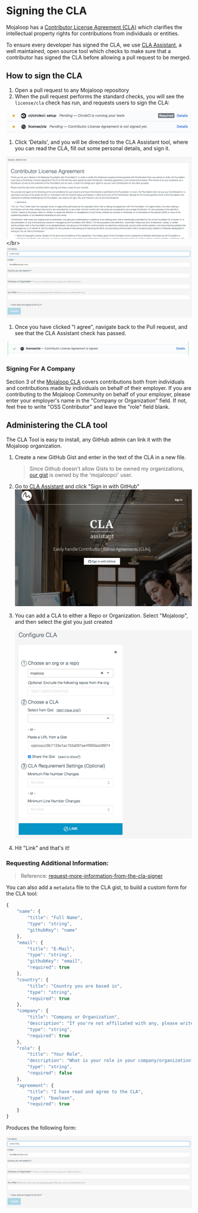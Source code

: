 # Signing the CLA

Mojaloop has a [Contributor License Agreement \(CLA\)](https://github.com/mojaloop/mojaloop/blob/master/CONTRIBUTOR_LICENSE_AGREEMENT.md) which clarifies the intellectual property rights for contributions from individuals or entities.

To ensure every developer has signed the CLA, we use [CLA Assistant](https://cla-assistant.io/), a well maintained, open source tool which checks to make sure that a contributor has signed the CLA before allowing a pull request to be merged.

## How to sign the CLA

1. Open a pull request to any Mojaloop repository
2. When the pull request performs the standard checks, you will see the `license/cla` check has run, and requests users to sign the CLA:

![](../.gitbook/assets/cla_1.png)

1. Click 'Details', and you will be directed to the CLA Assistant tool, where you can read the CLA, fill out some personal details, and sign it.

![](../.gitbook/assets/cla_2_1.png) &lt;/br&gt; ![](../.gitbook/assets/cla_2_2.png)

1. Once you have clicked "I agree", navigate back to the Pull request, and see that the CLA Assistant check has passed.

![](../.gitbook/assets/cla_3.png)

### Signing For A Company

Section 3 of the [Mojaloop CLA](https://github.com/mojaloop/mojaloop/blob/master/CONTRIBUTOR_LICENSE_AGREEMENT.md) covers contributions both from individuals and contributions made by individuals on behalf of their employer. If you are contributing to the Mojaloop Community on behalf of your employer, please enter your employer's name in the "Company or Organization" field. If not, feel free to write "OSS Contributor" and leave the "role" field blank.

## Administering the CLA tool

The CLA Tool is easy to install, any GitHub admin can link it with the Mojaloop organization.

1. Create a new GitHub Gist and enter in the text of the CLA in a new file.

   > Since Github doesn't allow Gists to be owned my organizations, [our gist](https://gist.github.com/mojaloopci/9b7133e1ac153a097ae4ff893add8974) is owned by the 'mojaloopci' user.

2. Go to [CLA Assistant](https://cla-assistant.io/) and click "Sign in with GitHub" ![](../.gitbook/assets/admin_sign_in.png)
3. You can add a CLA to either a Repo or Organization. Select "Mojaloop", and then select the gist you just created

   ![](../.gitbook/assets/admin_configure.png)

4. Hit "Link" and that's it!

### Requesting Additional Information:

> Reference: [request-more-information-from-the-cla-signer](https://github.com/cla-assistant/cla-assistant#request-more-information-from-the-cla-signer)

You can also add a `metadata` file to the CLA gist, to build a custom form for the CLA tool:

```javascript
{
    "name": {
        "title": "Full Name",
        "type": "string",
        "githubKey": "name"
    },
    "email": {
        "title": "E-Mail",
        "type": "string",
        "githubKey": "email",
        "required": true
    },
    "country": {
        "title": "Country you are based in",
        "type": "string",
        "required": true
    },
    "company": {
        "title": "Company or Organization",
        "description": "If you're not affiliated with any, please write 'OSS Contributor'",
        "type": "string",
        "required": true
    },
    "role": {
        "title": "Your Role",
        "description": "What is your role in your company/organization? Skip this if you're not affiliated with any",
        "type": "string",
        "required": false
    },
    "agreement": {
        "title": "I have read and agree to the CLA",
        "type": "boolean",
        "required": true
    }
}
```

Produces the following form:

![](../.gitbook/assets/cla_2_2%20%281%29.png)

